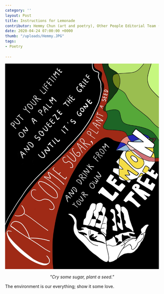 ```yaml
---
category: ''
layout: Post
title: Instructions for Lemonade
contributor: Hemmy Chun (art and poetry), Other People Editorial Team (caption)
date: 2020-04-24 07:00:00 +0000
thumb: "/uploads/Hemmy.JPG"
tags:
- Poetry

---
```


![](/uploads/Hemmy.JPG)

<center><i>"Cry some sugar, plant a seed."</i></center>

The environment is our everything; show it some love.